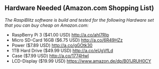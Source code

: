 ## Hardware Needed (Amazon.com Shopping List)

*The RaspiBlitz software is build and tested for the following Hardware set that you can buy cheap on Amazon.com:* 

* RaspBerry Pi 3 ($41.00 USD) http://a.co/ahl7RIp
* Micro SD-Card 16GB ($6.75 USD) http://a.co/6R49HZz
* Power ($7.89 USD) http://a.co/gGOtk30
* 1TB Hard Drive ($49.99 USD) http://a.co/eUgVfLd
* Case ($7.99 USD) http://a.co/1774Hwl
* LCD-Display ($19.99 USD) https://www.amazon.de/dp/B01JRUH0CY 
